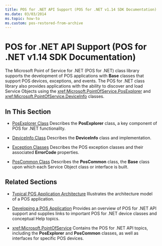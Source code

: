 ```yaml
---
title: POS for .NET API Support (POS for .NET v1.14 SDK Documentation)
ms.date: 03/03/2014
ms.topic: how-to
ms.custom: pos-restored-from-archive
---
```


# POS for .NET API Support (POS for .NET v1.14 SDK Documentation)

The Microsoft Point of Service for .NET (POS for .NET) class library supports the development of POS applications with **Base** classes that support POS devices, exceptions, and events. The POS for .NET class library also provides applications with the ability to discover and load Service Objects using the <xref:Microsoft.PointOfService.PosExplorer> and <xref:Microsoft.PointOfService.DeviceInfo> classes.

## In This Section

- [PosExplorer Class](posexplorer-class.md)
    Describes the **PosExplorer** class, a key component of POS for .NET functionality.

- [DeviceInfo Class](deviceinfo-class.md)
    Describes the **DeviceInfo** class and implementation.

- [Exception Classes](exception-classes.md)
    Describes the POS exception classes and their associated **ErrorCode** properties.

- [PosCommon Class](poscommon-class.md)
    Describes the **PosCommon** class, the **Base** class upon which each Service Object class or interface is built.

## Related Sections

- [Typical POS Application Architecture](typical-pos-application-architecture.md)
    Illustrates the architecture model of a POS application.

- [Developing a POS Application](developing-a-pos-application.md)
    Provides an overview of POS for .NET API support and supplies links to important POS for .NET device classes and conceptual Help topics.

- <xref:Microsoft.PointOfService>
    Contains the POS for .NET API topics, including the **PosExplorer** and **PosCommon** classes, as well as interfaces for specific POS devices.
